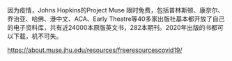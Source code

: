 
因为疫情，Johns Hopkins的Project Muse 限时免费，包括普林斯顿、康奈尔、乔治亚、哈佛、港中文、ACA、Early Theatre等40多家出版社基本都开放了自己的电子资料库，共有近24000本原版英文书，282本期刊。2020年出版的书都可以下载，机不可失。

https://about.muse.jhu.edu/resources/freeresourcescovid19/
